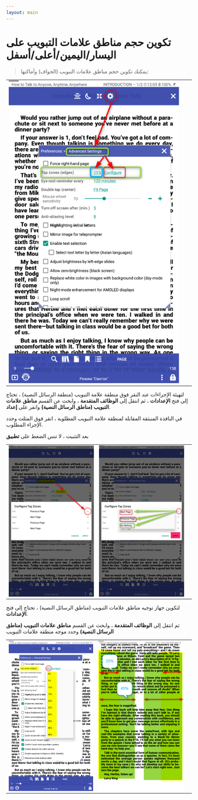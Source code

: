 ```yaml
---
layout: main
---
```


# تكوين حجم مناطق علامات التبويب على اليسار/اليمين/أعلى/أسفل

> يمكنك تكوين حجم مناطق علامات التبويب (الحواف) وأماكنها:

||||
|-|-|-|
|![](1.png)|

لتهيئة الإجراءات عند النقر فوق منطقة علامة التبويب (منطقة الرسائل النصية) ، تحتاج إلى فتح **الإعدادات** ،
ثم انتقل إلى **الوظائف المتقدمة** ، وابحث عن القسم **مناطق علامات التبويب (مناطق الرسائل النصية)** وانقر على **إعداد**.

في النافذة المنبثقة المقابلة لمنطقة علامة التبويب المطلوبة ، انقر فوق المثلث وحدد الإجراء المطلوب.

بعد التثبيت ، لا تنس الضغط على **تطبيق**

||||
|-|-|-|
|![](2.png)|![](3.png)|

لتكوين جهاز توجيه مناطق علامات التبويب (مناطق الرسائل النصية) ، تحتاج إلى فتح **الإعدادات**.

ثم انتقل إلى **الوظائف المتقدمة** ، وابحث عن القسم **مناطق علامات التبويب (مناطق الرسائل النصية)** وحدد موجه منطقة علامات التبويب

||||
|-|-|-|
|![](4.png)|![](5.png)|
